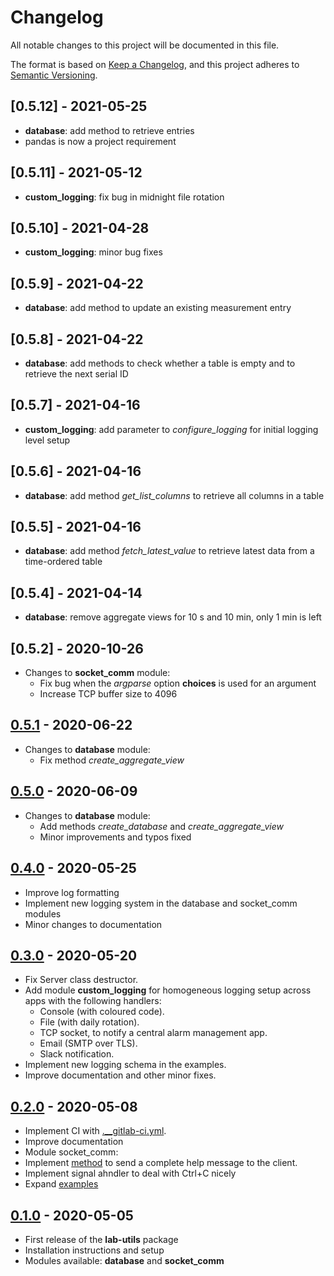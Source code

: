# Changelog

All notable changes to this project will be documented in this file.

The format is based on [Keep a Changelog](https://keepachangelog.com/en/1.0.0/),
and this project adheres to [Semantic Versioning](https://semver.org/spec/v2.0.0.html).

## [0.5.12] - 2021-05-25
- **database**: add method to retrieve entries
- pandas is now a project requirement

## [0.5.11] - 2021-05-12

- **custom_logging**: fix bug in midnight file rotation

## [0.5.10] - 2021-04-28

- **custom_logging**: minor bug fixes

## [0.5.9] - 2021-04-22

- **database**: add method to update an existing measurement entry

## [0.5.8] - 2021-04-22

- **database**: add methods to check whether a table is empty and to retrieve the next serial ID

## [0.5.7] - 2021-04-16

- **custom_logging**: add parameter to *configure_logging* for initial logging level setup

## [0.5.6] - 2021-04-16
- **database**: add method *get_list_columns* to retrieve all columns in a table

## [0.5.5] - 2021-04-16

- **database**: add method *fetch_latest_value* to retrieve latest data from a time-ordered table

## [0.5.4] - 2021-04-14

- **database**: remove aggregate views for 10 s and 10 min, only 1 min is left

## [0.5.2] - 2020-10-26

- Changes to **socket_comm** module:
  - Fix bug when the <i>argparse</i> option **choices** is used for an argument
  - Increase TCP buffer size to 4096

## [0.5.1] - 2020-06-22

- Changes to **database** module:
  - Fix method <i>create_aggregate_view</i>

## [0.5.0] - 2020-06-09

- Changes to **database** module:
  - Add methods <i>create_database</i> and <i>create_aggregate_view</i>
  - Minor improvements and typos fixed


## [0.4.0] - 2020-05-25
- Improve log formatting
- Implement new logging system in the database and socket_comm modules
- Minor changes to documentation


## [0.3.0] - 2020-05-20

- Fix Server class destructor.
- Add module **custom_logging** for homogeneous logging setup across apps with the following handlers:
  - Console (with coloured code).
  - File (with daily rotation).
  - TCP socket, to notify a central alarm management app.
  - Email (SMTP over TLS).
  - Slack notification.
- Implement new logging schema in the examples.
- Improve documentation and other minor fixes.
  

## [0.2.0] - 2020-05-08

- Implement CI with [.__gitlab-ci.yml](.gitlab-ci.yml).
- Improve documentation
- Module socket_comm:
 -  Implement [method](https://lab-utils.readthedocs.io/en/v0.2.0/api/socket_comm/ArgumentParser/lab_utils.socket_comm.ArgumentParser.full_help.html)
    to send a complete help message to the client.
 -  Implement signal ahndler to deal with Ctrl+C nicely
 - Expand [examples](examples/socket_comm) 

## [0.1.0] - 2020-05-05

- First release of the **lab-utils** package
- Installation instructions and setup
- Modules available: **database** and **socket_comm**

[0.1.0]: https://gitlab.ethz.ch/exotic-matter/cw-beam/lab-utils/tree/v0.1.0
[0.2.0]: https://gitlab.ethz.ch/exotic-matter/cw-beam/lab-utils/tree/v0.2.0
[0.3.0]: https://gitlab.ethz.ch/exotic-matter/cw-beam/lab-utils/tree/v0.3.0
[0.4.0]: https://gitlab.ethz.ch/exotic-matter/cw-beam/lab-utils/tree/v0.4.0
[0.5.0]: https://gitlab.ethz.ch/exotic-matter/cw-beam/lab-utils/tree/v0.5.0
[0.5.1]: https://gitlab.ethz.ch/exotic-matter/cw-beam/lab-utils/tree/v0.5.1